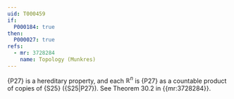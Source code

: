 ```yaml
---
uid: T000459
if:
  P000184: true
then:
  P000027: true
refs:
  - mr: 3728284
    name: Topology (Munkres)
---
```


{P27} is a hereditary property, and each $\mathbb R^n$ is {P27} as a countable product of copies of {S25} ({S25|P27}). See Theorem 30.2 in {{mr:3728284}}.
